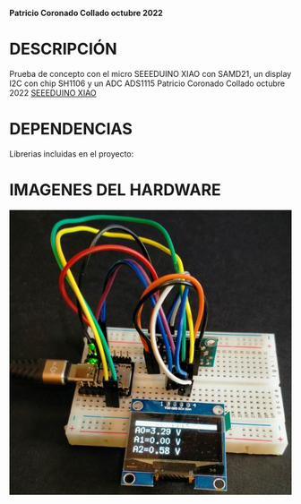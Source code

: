 **Patricio Coronado Collado octubre 2022**
# DESCRIPCIÓN
 Prueba de concepto con el micro SEEEDUINO XIAO con SAMD21, un display I2C con chip SH1106 y un ADC ADS1115
 Patricio Coronado Collado octubre 2022
 [SEEEDUINO XIAO](https://www.seeedstudio.com/Seeeduino-XIAO-Arduino-Microcontroller-SAMD21-Cortex-M0+-p-4426.html)
## 
## 
# DEPENDENCIAS
Librerias incluidas en el proyecto:
##
# IMAGENES DEL HARDWARE
![montaje](https://github.com/PatricioCoronado/SEEEDUINO_XIAO_display_SH1106_ADCADS1115/blob/main/ficheros/imagen.jpg "placa de desarrollo")
